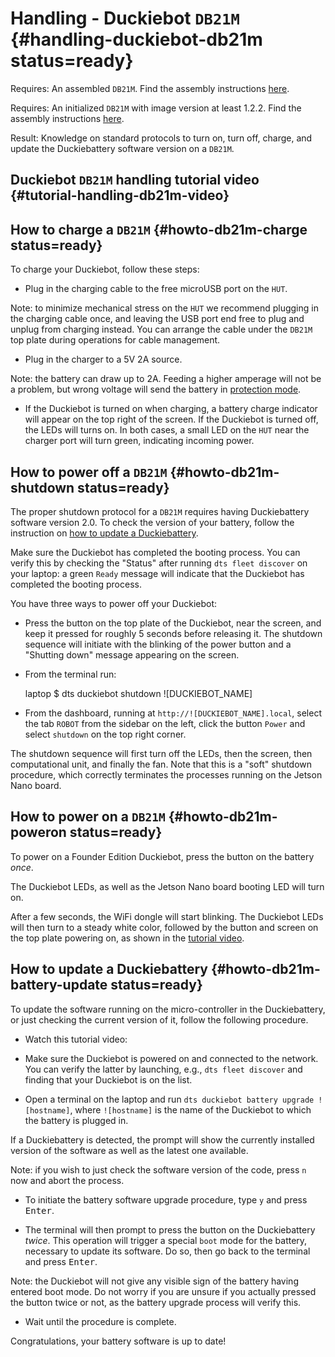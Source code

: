 # Handling - Duckiebot `DB21M` {#handling-duckiebot-db21m status=ready}

<div class='requirements' markdown="1">

Requires: An assembled `DB21M`. Find the assembly instructions [here](#assembling-duckiebot-db21m).

Requires: An initialized `DB21M` with image version at least 1.2.2. Find the assembly instructions [here](#assembling-duckiebot-db21m).

Result: Knowledge on standard protocols to turn on, turn off, charge, and update the Duckiebattery software version on a `DB21M`.

</div>

## Duckiebot `DB21M` handling tutorial video {#tutorial-handling-db21m-video}

<div figure-id="fig:howto-handle-db21m" figure-caption="Duckiebattery power on, shutdown and charging protocols.">
    <dtvideo src="vimeo:527038785"/>
</div>

## How to charge a `DB21M` {#howto-db21m-charge status=ready}

To charge your Duckiebot, follow these steps:

- Plug in the charging cable to the free microUSB port on the `HUT`.

Note: to minimize mechanical stress on the `HUT` we recommend plugging in the charging cable once, and leaving the USB port end free to plug and unplug from charging instead. You can arrange the cable under the `DB21M` top plate during operations for cable management.

- Plug in the charger to a 5V 2A source.

Note: the battery can draw up to 2A. Feeding a higher amperage will not be a problem, but wrong voltage will send the battery in [protection mode](#db-opmanual-preliminaries-battery-protection).

- If the Duckiebot is turned on when charging, a battery charge indicator will appear on the top right of the screen. If the Duckiebot is turned off, the LEDs will turns on. In both cases, a small LED on the `HUT` near the charger port will turn green, indicating incoming power.

## How to power off a `DB21M` {#howto-db21m-shutdown status=ready}

The proper shutdown protocol for a `DB21M` requires having Duckiebattery software version 2.0. To check the version of your battery, follow the instruction on [how to update a Duckiebattery](#howto-db21m-battery-update).  

Make sure the Duckiebot has completed the booting process. You can verify this by checking the "Status" after running `dts fleet discover` on your laptop: a green `Ready` message will indicate that the Duckiebot has completed the booting process.

You have three ways to power off your Duckiebot:

- Press the button on the top plate of the Duckiebot, near the screen, and keep it pressed for roughly 5 seconds before releasing it. The shutdown sequence will initiate with the blinking of the power button and a "Shutting down" message appearing on the screen.
- From the terminal run:

    laptop $ dts duckiebot shutdown ![DUCKIEBOT_NAME]

- From the dashboard, running at `http://![DUCKIEBOT_NAME].local`, select the tab `ROBOT` from the sidebar on the left, click the button `Power` and select `shutdown` on the top right corner.


The shutdown sequence will first turn off the LEDs, then the screen, then computational unit, and finally the fan. Note that this is a "soft" shutdown procedure, which correctly terminates the processes running on the Jetson Nano board.  


## How to power on a `DB21M` {#howto-db21m-poweron status=ready}

To power on a Founder Edition Duckiebot, press the button on the battery _once_.

The Duckiebot LEDs, as well as the Jetson Nano board booting LED will turn on.

After a few seconds, the WiFi dongle will start blinking. The Duckiebot LEDs will then turn to a steady white color, followed by the button and screen on the top plate powering on, as shown in the [tutorial video](#fig:howto-handle-db21m).   

## How to update a Duckiebattery {#howto-db21m-battery-update status=ready}

To update the software running on the micro-controller in the Duckiebattery, or just checking the current version of it, follow the following procedure.

- Watch this tutorial video:


<div figure-id="fig:howto-battery-update-db21m" figure-caption="Duckiebattery software upgrade tutorial.">
    <dtvideo src="vimeo:526718185"/>
</div>


- Make sure the Duckiebot is powered on and connected to the network. You can verify the latter by launching, e.g., `dts fleet discover` and finding that your Duckiebot is on the list.


- Open a terminal on the laptop and run `dts duckiebot battery upgrade ![hostname]`, where `![hostname]` is the name of the Duckiebot to which the battery is plugged in.


If a Duckiebattery is detected, the prompt will show the currently installed version of the software as well as the latest one available.

Note: if you wish to just check the software version of the code, press `n` now and abort the process.


- To initiate the battery software upgrade procedure, type `y` and press <kbd>Enter</kbd>.  


- The terminal will then prompt to press the button on the Duckiebattery _twice_. This operation will trigger a special `boot` mode for the battery, necessary to update its software. Do so, then go back to the terminal and press <kbd>Enter</kbd>.

Note: the Duckiebot will not give any visible sign of the battery having entered boot mode. Do not worry if you are unsure if you actually pressed the button twice or not, as the battery upgrade process will verify this.

- Wait until the procedure is complete.

Congratulations, your battery software is up to date!


<!--

The program is now talking to the battery to figure out whether an update is necessary.

As we can see, in this case the battery is running the software version 1.0 while the version 2.0 is available. We will be asked if we want to update now, and we confirm by typing "y" and pressing ENTER.

The program is now ready to transfer the new software to the battery, but we have to tell the battery to get ready for an incoming update.

 We can do so by putting the battery into the so-called "Boot Mode" by pressing the button on the battery twice in a row.

When we are done, we press ENTER on the terminal.

 Do not worry if you are not sure the double press was done properly, the program will tell us if we need to try again.


The message "Updating battery" is telling us that the battery is now receiving the new code, let's wait.

Well done, the battery is now updated and ready to go back to work.


-->
